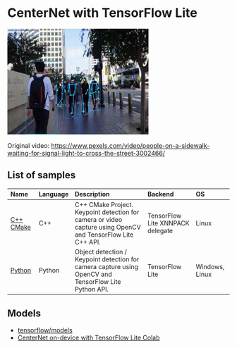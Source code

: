 # CenterNet with TensorFlow Lite

![detection](g3doc/img/centernet.gif)

Original video: https://www.pexels.com/video/people-on-a-sidewalk-waiting-for-signal-light-to-cross-the-street-3002466/
## List of samples

| Name | Language | Description | Backend | OS |
|:---|:---|:---|:---|:---|
|[C++ CMake](cpp)| C++ | C++ CMake Project.<br>Keypoint detection for camera or video capture using OpenCV and TensorFlow Lite C++ API. | TensorFlow Lite XNNPACK delegate | Linux |
|[Python](python)| Python | Object detection / Keypoint detection for camera capture using OpenCV and TensorFlow Lite Python API. | TensorFlow Lite | Windows, Linux |

## Models
- [tensorflow/models](https://github.com/tensorflow/models)
- [CenterNet on-device with TensorFlow Lite Colab](https://github.com/tensorflow/models/blob/master/research/object_detection/colab_tutorials/centernet_on_device.ipynb)